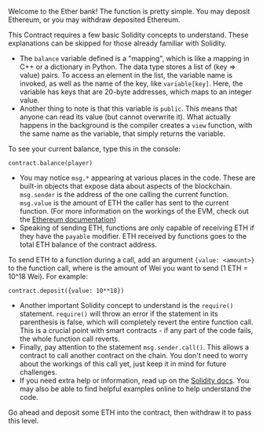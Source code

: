 Welcome to the Ether bank! The function is pretty simple. You may deposit Ethereum, or you may withdraw deposited Ethereum.

This Contract requires a few basic Solidity concepts to understand. These explanations can be skipped for those already familiar with Solidity.
 - The `balance` variable defined is a "mapping", which is like a mapping in C++ or a dictionary in Python. The data type stores a list of (key => value) pairs. To access an element in the list, the variable name is invoked, as well as the name of the key, like `variable[key]`. Here, the variable has keys that are 20-byte addresses, which maps to an integer value.
 - Another thing to note is that this variable is `public`. This means that anyone can read its value (but cannot overwrite it). What actually happens in the background is the compiler creates a `view` function, with the same name as the variable, that simply returns the variable. 

To see your current balance, type this in the console:
```
contract.balance(player)
```
 - You may notice `msg.*` appearing at various places in the code. These are built-in objects that expose data about aspects of the blockchain. `msg.sender` is the address of the one calling the current function. `msg.value` is the amount of ETH the caller has sent to the current function. (For more information on the workings of the EVM, check out the [Ethereum documentation](https://ethereum.org/en/developers/docs/evm/))
 - Speaking of sending ETH, functions are only capable of receiving ETH if they have the `payable` modifier. ETH received by functions goes to the total ETH balance of the contract address.

To send ETH to a function during a call, add an argument `{value: <amount>}` to the function call, where <amount> is the amount of Wei you want to send (1 ETH = 10^18 Wei). For example:
```
contract.deposit({value: 10**18})
```
 - Another important Solidity concept to understand is the `require()` statement. `require()` will throw an error if the statement in its parenthesis is false, which will completely revert the entire function call. This is a crucial point with smart contracts - if any part of the code fails, the whole function call reverts.
 - Finally, pay attention to the statement `msg.sender.call()`. This allows a contract to call another contract on the chain. You don't need to worry about the workings of this call yet, just keep it in mind for future challenges.
 - If you need extra help or information, read up on the [Solidity docs](https://docs.soliditylang.org/en/v0.8.13/). You may also be able to find helpful examples online to help understand the code.

Go ahead and deposit some ETH into the contract, then withdraw it to pass this level.